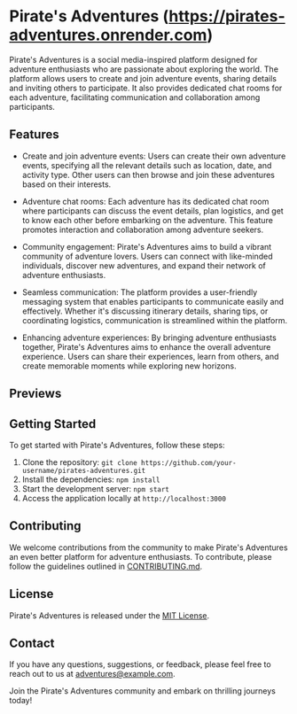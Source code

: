 # Pirate's Adventures (https://pirates-adventures.onrender.com)

Pirate's Adventures is a social media-inspired platform designed for adventure enthusiasts who are passionate about exploring the world. The platform allows users to create and join adventure events, sharing details and inviting others to participate. It also provides dedicated chat rooms for each adventure, facilitating communication and collaboration among participants.

## Features

- Create and join adventure events: Users can create their own adventure events, specifying all the relevant details such as location, date, and activity type. Other users can then browse and join these adventures based on their interests.

- Adventure chat rooms: Each adventure has its dedicated chat room where participants can discuss the event details, plan logistics, and get to know each other before embarking on the adventure. This feature promotes interaction and collaboration among adventure seekers.

- Community engagement: Pirate's Adventures aims to build a vibrant community of adventure lovers. Users can connect with like-minded individuals, discover new adventures, and expand their network of adventure enthusiasts.

- Seamless communication: The platform provides a user-friendly messaging system that enables participants to communicate easily and effectively. Whether it's discussing itinerary details, sharing tips, or coordinating logistics, communication is streamlined within the platform.

- Enhancing adventure experiences: By bringing adventure enthusiasts together, Pirate's Adventures aims to enhance the overall adventure experience. Users can share their experiences, learn from others, and create memorable moments while exploring new horizons.

## Previews


## Getting Started

To get started with Pirate's Adventures, follow these steps:

1. Clone the repository: `git clone https://github.com/your-username/pirates-adventures.git`
2. Install the dependencies: `npm install`
3. Start the development server: `npm start`
4. Access the application locally at `http://localhost:3000`

## Contributing

We welcome contributions from the community to make Pirate's Adventures an even better platform for adventure enthusiasts. To contribute, please follow the guidelines outlined in [CONTRIBUTING.md](CONTRIBUTING.md).

## License

Pirate's Adventures is released under the [MIT License](LICENSE).

## Contact

If you have any questions, suggestions, or feedback, please feel free to reach out to us at [adventures@example.com](mailto:adventures@example.com).

Join the Pirate's Adventures community and embark on thrilling journeys today!

